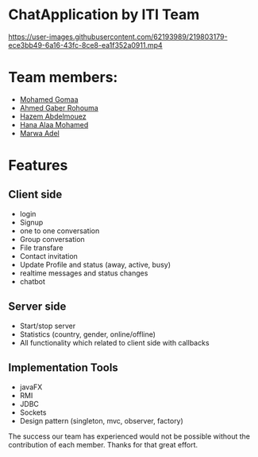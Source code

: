 # ChatApplication by ITI Team


https://user-images.githubusercontent.com/62193989/219803179-ece3bb49-6a16-43fc-8ce8-ea1f352a0911.mp4



# Team members:
- [Mohamed Gomaa  ](https://github.com/mohamedgomaa23722)
- [Ahmed Gaber Rohouma  ](https://github.com/Ahmed-Rohoma)
- [Hazem Abdelmouez  ](https://github.com/HazemAbdelmouez)
- [Hana Alaa Mohamed   ](https://github.com/Hana-20)
- [Marwa Adel  ](https://github.com/MarowaAdel28)

# Features

## Client side
- login
- Signup
- one to one conversation
- Group conversation
- File transfare
- Contact invitation
- Update Profile and status (away, active, busy)
- realtime messages and status changes
- chatbot

## Server side
- Start/stop server
- Statistics (country, gender, online/offline)
- All functionality which related to client side with callbacks 

## Implementation Tools
- javaFX
- RMI
- JDBC
- Sockets
- Design pattern (singleton, mvc, observer, factory)

The success our team has experienced would not be possible without the contribution of each member.
Thanks for that great effort.






